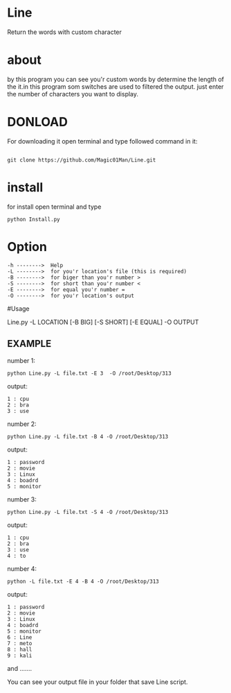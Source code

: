 # Line 
Return the words with custom character
# about
by this program you can see you'r custom words by determine the length of the it.in this program som switches are used to filtered the output.
just enter the number of characters you want to display.
# DONLOAD
For downloading it open terminal and type followed command in it:
```

git clone https://github.com/Magic01Man/Line.git

```
# install
for install open terminal and type 
```
python Install.py
```
# Option
```
-h -------->  Help
-L -------->  for you'r location's file (this is required)
-B -------->  for biger than you'r number >
-S -------->  for short than you'r number <
-E -------->  for equal you'r number =
-O -------->  for you'r location's output
```
#Usage

Line.py -L LOCATION [-B BIG] [-S SHORT] [-E EQUAL] -O OUTPUT

## EXAMPLE
number 1:
```
python Line.py -L file.txt -E 3  -O /root/Desktop/313
```
output:
```
1 : cpu
2 : bra
3 : use
```
number 2:
```
python Line.py -L file.txt -B 4 -O /root/Desktop/313
```
output:
```
1 : password
2 : movie
3 : Linux
4 : boadrd
5 : monitor
```
number 3:
```
python Line.py -L file.txt -S 4 -O /root/Desktop/313

```
output:
```
1 : cpu
2 : bra
3 : use
4 : to
```
number 4:
```
python -L file.txt -E 4 -B 4 -O /root/Desktop/313
```
output:
```
1 : password
2 : movie
3 : Linux
4 : boadrd
5 : monitor
6 : Line
7 : meto
8 : hall
9 : kali

```

and .......

You can see your  output file  in your folder that save Line script.



